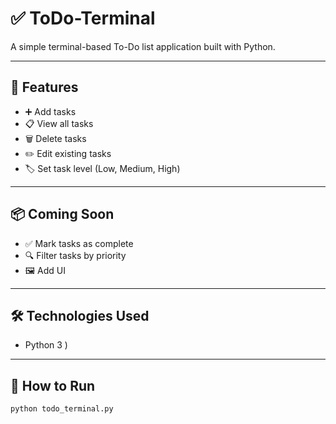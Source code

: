 # ✅ ToDo-Terminal

A simple terminal-based To-Do list application built with Python.

---

## 📌 Features
- ➕ Add tasks  
- 📋 View all tasks  
- 🗑️ Delete tasks  
- ✏️ Edit existing tasks  
- 🏷️ Set task level (Low, Medium, High)

---

## 📦 Coming Soon
- ✅ Mark tasks as complete  
- 🔍 Filter tasks by priority  
- 🖼️ Add UI

---

## 🛠 Technologies Used
- Python 3 )

---

## 🚀 How to Run

```bash
python todo_terminal.py
